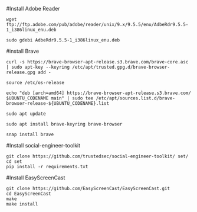 #Install Adobe Reader

    wget ftp://ftp.adobe.com/pub/adobe/reader/unix/9.x/9.5.5/enu/AdbeRdr9.5.5-1_i386linux_enu.deb

    sudo gdebi AdbeRdr9.5.5-1_i386linux_enu.deb
    
#install Brave

    curl -s https://brave-browser-apt-release.s3.brave.com/brave-core.asc | sudo apt-key --keyring /etc/apt/trusted.gpg.d/brave-browser-release.gpg add -

    source /etc/os-release

    echo "deb [arch=amd64] https://brave-browser-apt-release.s3.brave.com/ $UBUNTU_CODENAME main" | sudo tee /etc/apt/sources.list.d/brave-browser-release-${UBUNTU_CODENAME}.list

    sudo apt update

    sudo apt install brave-keyring brave-browser
    
    snap install brave

#Install social-engineer-toolkit
    
    git clone https://github.com/trustedsec/social-engineer-toolkit/ set/
    cd set
    pip install -r requirements.txt


#Install EasyScreenCast

    git clone https://github.com/EasyScreenCast/EasyScreenCast.git
    cd EasyScreenCast
    make
    make install

